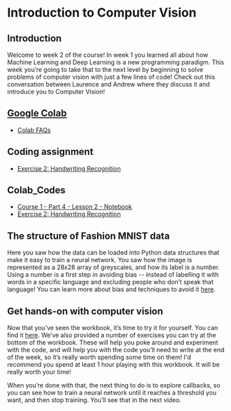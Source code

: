 # Introduction to Computer Vision
## Introduction
Welcome to week 2 of the course! In week 1 you learned all about how Machine Learning and Deep Learning is a new programming paradigm. This week you’re going to take that to the next level by beginning to solve problems of computer vision with just a few lines of code! Check out this conversation between Laurence and Andrew where they discuss it and introduce you to Computer Vision!

## [Google Colab](https://colab.research.google.com)
* [Colab FAQs](https://research.google.com/colaboratory/faq.html)

## Coding assignment
* [Exercise 2: Handwriting Recognition](./codes/Exercise2-Question.ipynb)

## Colab_Codes
* [Course 1 - Part 4 - Lesson 2 - Notebook](./Colab_Codes/Course1-Part4-Lesson2-Notebook.ipynb)
* [Exercise 2: Handwriting Recognition](./Exercises/Exercise2-HandwritingRecognition/Exercise2-Question.ipynb)

## The structure of Fashion MNIST data
Here you saw how the data can be loaded into Python data structures that make it easy to train a neural network. You saw how the image is represented as a 28x28 array of greyscales, and how its label is a number. Using a number is a first step in avoiding bias -- instead of labelling it with words in a specific language and excluding people who don’t speak that language! You can learn more about bias and techniques to avoid it [here](https://developers.google.com/machine-learning/fairness-overview/).

## Get hands-on with computer vision
Now that you’ve seen the workbook, it’s time to try it for yourself.  You can find it [here](https://colab.sandbox.google.com/github/lmoroney/dlaicourse/blob/master/Course%201%20-%20Part%204%20-%20Lesson%202%20-%20Notebook.ipynb). We’ve also provided a number of exercises you can try at the bottom of the workbook. These will help you poke around and experiment with the code, and will help you with the code you’ll need to write at the end of the week, so it’s really worth spending some time on them! I'd recommend you spend at least 1 hour playing with this workbook. It will be really worth your time!

When you’re done with that, the next thing to do is to explore callbacks, so you can see how to train a neural network until it reaches a threshold you want, and then stop training. You’ll see that in the next video.
